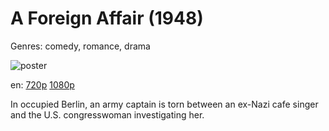 # A Foreign Affair (1948)

Genres: comedy, romance, drama

![poster](http://image.tmdb.org/t/p/w500/mloS6hrUax1BDGpT9PGFgZFLhFX.jpg)

en:
  [720p](magnet:?xt=urn:btih:2B72C993C8CAA00AB2B701AB2BEA449EFDF583C9&tr=udp://glotorrents.pw:6969/announce&tr=udp://tracker.opentrackr.org:1337/announce&tr=udp://torrent.gresille.org:80/announce&tr=udp://tracker.openbittorrent.com:80&tr=udp://tracker.coppersurfer.tk:6969&tr=udp://tracker.leechers-paradise.org:6969&tr=udp://p4p.arenabg.ch:1337&tr=udp://tracker.internetwarriors.net:1337)
  [1080p](magnet:?xt=urn:btih:BA372A5FB0D559510099127A2CB70B35390DA733&tr=udp://glotorrents.pw:6969/announce&tr=udp://tracker.opentrackr.org:1337/announce&tr=udp://torrent.gresille.org:80/announce&tr=udp://tracker.openbittorrent.com:80&tr=udp://tracker.coppersurfer.tk:6969&tr=udp://tracker.leechers-paradise.org:6969&tr=udp://p4p.arenabg.ch:1337&tr=udp://tracker.internetwarriors.net:1337)
  


In occupied Berlin, an army captain is torn between an ex-Nazi cafe singer and the U.S. congresswoman investigating her.